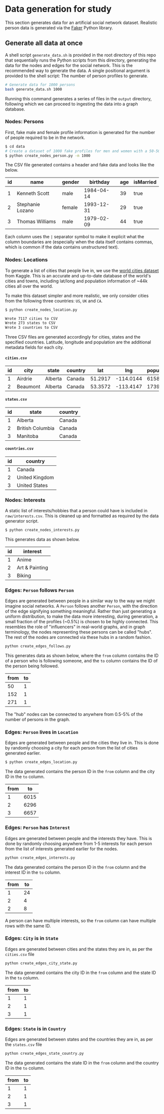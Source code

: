 # Data generation for study

This section generates data for an artificial social network dataset. Realistic person data is generated via the [Faker](https://faker.readthedocs.io/en/master/) Python library.

## Generate all data at once

A shell script `generate_data.sh` is provided in the root directory of this repo that sequentially runs the Python scripts from this directory, generating the data for the nodes and edges for the social network. This is the recommended way to generate the data. A single positional argument is provided to the shell script: The number of person profiles to generate.

```sh
# Generate data for 1000 persons
bash generate_data.sh 1000
```

Running this command generates a series of files in the `output` directory, following which we can proceed to ingesting the data into a graph database.

### Nodes: Persons

First, fake male and female profile information is generated for the number of people required to be in the network.

```sh
$ cd data
# Create a dataset of 1000 fake profiles for men and women with a 50-50 split by gender
$ python create_nodes_person.py -n 1000
```

The CSV file generated contains a header and fake data and looks like the below.


id|name|gender|birthday|age|isMarried
---|---|---|---|---|---
1|Kenneth Scott|male|1984-04-14|39|true
2|Stephanie Lozano|female|1993-12-31|29|true
3|Thomas Williams|male|1979-02-09|44|true

Each column uses the `|` separator symbol to make it explicit what the column boundaries are (especially when the data itself contains commas, which is common if the data contains unstructured text).

### Nodes: Locations

To generate a list of cities that people live in, we use the [world cities dataset](https://www.kaggle.com/datasets/juanmah/world-cities?resource=download) from Kaggle. This is an accurate and up-to-date database of the world's cities and towns, including lat/long and population information of ~44k cities all over the world.

To make this dataset simpler and more realistic, we only consider cities from the following three countries: `US`, `UK` and `CA`. 

```sh
$ python create_nodes_location.py

Wrote 7117 cities to CSV
Wrote 273 states to CSV
Wrote 3 countries to CSV
```

Three CSV files are generated accordingly for cities, states and the specified countries. Latitude, longitude and population are the additional metadata fields for each city.

#### `cities.csv`

id|city|state|country|lat|lng|population
---|---|---|---|---|---|---
1|Airdrie|Alberta|Canada|51.2917|-114.0144|61581
2|Beaumont|Alberta|Canada|53.3572|-113.4147|17396

#### `states.csv`

id|state|country
---|---|---
1|Alberta|Canada
2|British Columbia|Canada
3|Manitoba|Canada

#### `countries.csv`

id|country
---|---
1|Canada
2|United Kingdom
3|United States

### Nodes: Interests

A static list of interests/hobbies that a person could have is included in `raw/interests.csv`. This is cleaned up and formatted as required by the data generator script.

```sh
$ python create_nodes_interests.py
```

This generates data as shown below.

id|interest
--- | ---
1|Anime
2|Art & Painting
3|Biking

### Edges: `Person` follows `Person`

Edges are generated between people in a similar way to the way we might imagine social networks. A `Person` follows another `Person`, with the direction of the edge signifying something meaningful. Rather than just generating a uniform distribution, to make the data more interesting, during generation, a small fraction of the profiles (~0.5%) is chosen to be highly connected. This resembles the role of "influencers" in real-world graphs, and in graph terminology, the nodes representing these persons can be called "hubs". The rest of the nodes are connected via these hubs in a random fashion.

```sh
python create_edges_follows.py
```

This generates data as shown below, where the `from` column contains the ID of a person who is following someone, and the `to` column contains the ID of the person being followed.

from|to
---|---
50|1
152|1
271|1

The "hub" nodes can be connected to anywhere from 0.5-5% of the number of persons in the graph.

### Edges: `Person` lives in `Location`

Edges are generated between people and the cities they live in. This is done by randomly choosing a city for each person from the list of cities generated earlier.

```sh
$ python create_edges_location.py
```

The data generated contains the person ID in the `from` column and the city ID in the `to` column.

from|to
---|---
1|6015
2|6296
3|6657

### Edges: `Person` has `Interest`

Edges are generated between people and the interests they have. This is done by randomly choosing anywhere from 1-5 interests for each person from the list of interests generated earlier for the nodes.

```sh
python create_edges_interests.py
```

The data generated contains the person ID in the `from` column and the interest ID in the `to` column.

from|to
---|---
1|24
2|4
2|8

A person can have multiple interests, so the `from` column can have multiple rows with the same ID.

### Edges: `City` is in `State`

Edges are generated between cities and the states they are in, as per the `cities.csv` file

```sh
python create_edges_city_state.py
```

The data generated contains the city ID in the `from` column and the state ID in the `to` column.

from|to
---|---
1|1
2|1
3|1

### Edges: `State` is in `Country`

Edges are generated between states and the countries they are in, as per the `states.csv` file

```sh
python create_edges_state_country.py
```

The data generated contains the state ID in the `from` column and the country ID in the `to` column.

from|to
---|---
1|1
2|1
3|1